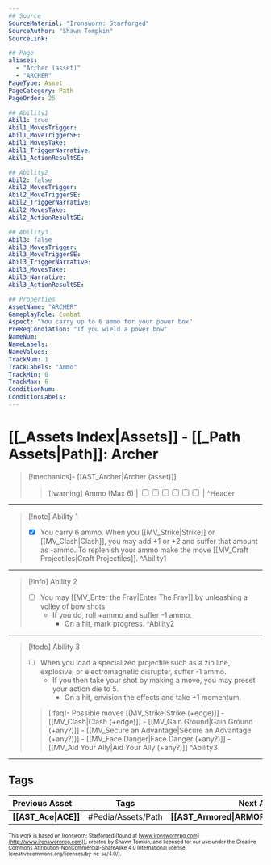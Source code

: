```yaml
---
## Source
SourceMaterial: "Ironsworn: Starforged"
SourceAuthor: "Shawn Tompkin"
SourceLink: 

## Page
aliases:
  - "Archer (asset)"
  - "ARCHER"
PageType: Asset
PageCategory: Path
PageOrder: 25

## Ability1
Abil1: true
Abil1_MovesTrigger:
Abil1_MoveTriggerSE: 
Abil1_MovesTake:
Abil1_TriggerNarrative:
Abil1_ActionResultSE:

## Ability2
Abil2: false
Abil2_MovesTrigger:
Abil2_MoveTriggerSE:
Abil2_TriggerNarrative:
Abil2_MovesTake:
Abil2_ActionResultSE:

## Ability3
Abil3: false
Abil3_MovesTrigger:
Abil3_MoveTriggerSE:
Abil3_TriggerNarrative:
Abil3_MovesTake:
Abil3_Narrative:
Abil3_ActionResultSE:

## Properties
AssetName: "ARCHER"
GameplayRole: Combat
Aspect: "You carry up to 6 ammo for your power box"
PreReqCondiation: "If you wield a power bow"
NameNum:
NameLabels:
NameValues:
TrackNum: 1
TrackLabels: "Ammo"
TrackMin: 0
TrackMax: 6
ConditionNum:
ConditionLabels:
---
```

# [[_Assets Index|Assets]] - [[_Path Assets|Path]]: Archer
> [!mechanics]- [[AST_Archer|Archer (asset)]]
> > [!warning] Ammo (Max 6) | <input type="checkbox" /><input type="checkbox" /><input type="checkbox" /><input type="checkbox" /><input type="checkbox" /><input type="checkbox" /> |
^Header
___
> [!note] Ability 1
> - [x] You carry 6 ammo. When you [[MV_Strike|Strike]] or [[MV_Clash|Clash]], you may add +1 or +2 and suffer that amount as -ammo. To replenish your ammo make the move [[MV_Craft Projectiles|Craft Projectiles]].
^Ability1
___
> [!info] Ability 2
> - [ ] You may [[MV_Enter the Fray|Enter The Fray]] by unleashing a volley of bow shots. 
> 	- If you do, roll +ammo and suffer -1 ammo.
> 		- On a hit, mark progress.
^Ability2
___
> [!todo] Ability 3
> - [ ] When you load a specialized projectile such as a zip line, explosive, or electromagnetic disrupter, suffer -1 ammo. 
> 	- If you then take your shot by making a move, you may preset your action die to 5. 
> 		- On a hit, envision the effects and take +1 momentum.
> >[!faq]- Possible moves
> >	[[MV_Strike|Strike (+edge)]] - [[MV_Clash|Clash (+edge)]] - [[MV_Gain Ground|Gain Ground (+any?)]] - [[MV_Secure an Advantage|Secure an Advantage (+any?)]] - [[MV_Face Danger|Face Danger (+any?)]] - [[MV_Aid Your Ally|Aid Your Ally (+any?)]]
^Ability3
___

## Tags
| Previous Asset| Tags | Next Asset |
|:--- |:---:| ---:|
| **[[AST_Ace\|ACE]]** | #Pedia/Assets/Path | **[[AST_Armored\|ARMORED]]** |

<font size=-2>This work is based on Ironsworn: Starforged (found at [www.ironswornrpg.com](http://www.ironswornrpg.com)), created by Shawn Tomkin, and licensed for our use under the Creative Commons Attribution-NonCommercial-ShareAlike 4.0 International license  (creativecommons.org/licenses/by-nc-sa/4.0/).</font>